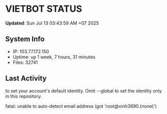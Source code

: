 # VIETBOT STATUS
**Updated**: Sun Jul 13 03:43:59 AM +07 2025

## System Info
- IP: 103.77.172.150
- Uptime: up 1 week, 7 hours, 31 minutes
- Files: 32741

## Last Activity

to set your account's default identity.
Omit --global to set the identity only in this repository.

fatal: unable to auto-detect email address (got 'root@vinh3690.(none)')
